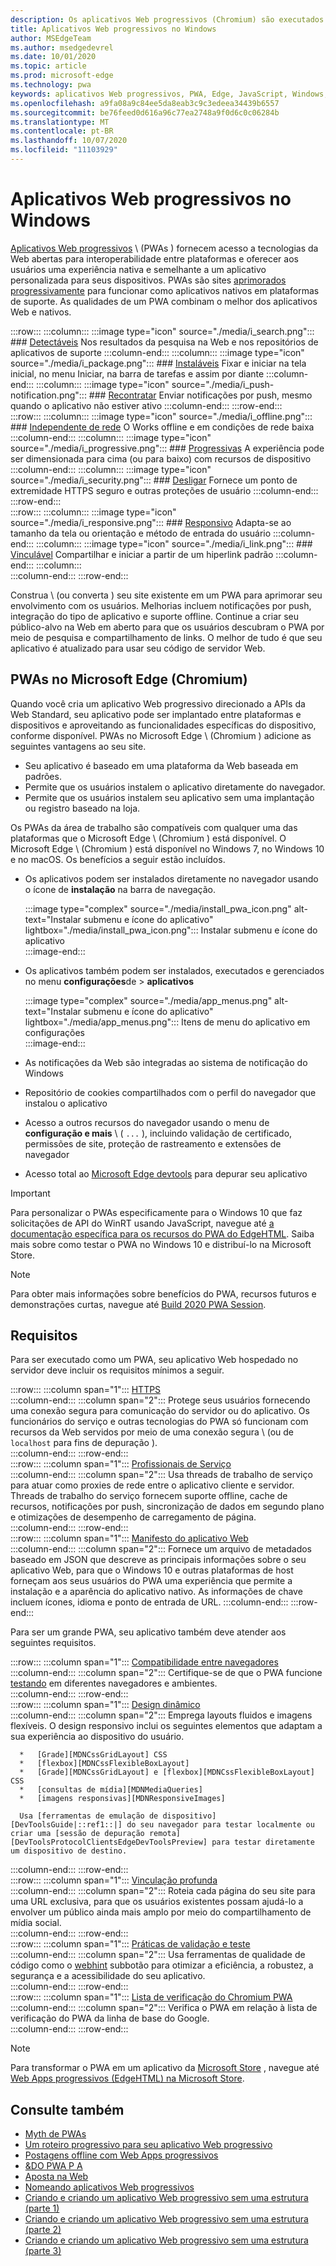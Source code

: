 ```yaml
---
description: Os aplicativos Web progressivos (Chromium) são executados nativamente no Windows 10.  Aqui está tudo o que você precisa saber como desenvolvedor da Web.
title: Aplicativos Web progressivos no Windows
author: MSEdgeTeam
ms.author: msedgedevrel
ms.date: 10/01/2020
ms.topic: article
ms.prod: microsoft-edge
ms.technology: pwa
keywords: aplicativos Web progressivos, PWA, Edge, JavaScript, Windows, UWP, Microsoft Store
ms.openlocfilehash: a9fa08a9c84ee5da8eab3c9c3edeea34439b6557
ms.sourcegitcommit: be76feed0d616a96c77ea2748a9f0d6c0c06284b
ms.translationtype: MT
ms.contentlocale: pt-BR
ms.lasthandoff: 10/07/2020
ms.locfileid: "11103929"
---
```

# Aplicativos Web progressivos no Windows  

[Aplicativos Web progressivos][MDNApps] \ (PWAs \) fornecem acesso a tecnologias da Web abertas para interoperabilidade entre plataformas e oferecer aos usuários uma experiência nativa e semelhante a um aplicativo personalizada para seus dispositivos.  PWAs são sites [aprimorados progressivamente][AListApartUnderstandingProgressiveEnhancement] para funcionar como aplicativos nativos em plataformas de suporte.  As qualidades de um PWA combinam o melhor dos aplicativos Web e nativos.  

:::row:::
    :::column:::
        :::image type="icon" source="./media/i_search.png":::
        ### [Detectáveis][MDNPwaAdvantagesDiscoverable]
        Nos resultados da pesquisa na Web e nos repositórios de aplicativos de suporte
    :::column-end:::
    :::column:::
        :::image type="icon" source="./media/i_package.png":::
        ### [Instaláveis][MDNPwaAdvantagesInstallable]
        Fixar e iniciar na tela inicial, no menu Iniciar, na barra de tarefas e assim por diante
    :::column-end:::
    :::column:::
        :::image type="icon" source="./media/i_push-notification.png":::
        ### [Recontratar][MDNPwaAdvantagesReEngageable]
        Enviar notificações por push, mesmo quando o aplicativo não estiver ativo
    :::column-end:::
:::row-end:::  
:::row:::
    :::column:::
        :::image type="icon" source="./media/i_offline.png":::
        ### [Independente de rede][MDNPwaAdvantagesNetworkIndependent]
        O Works offline e em condições de rede baixa
    :::column-end:::
    :::column:::
        :::image type="icon" source="./media/i_progressive.png":::
        ### [Progressivas][MDNPwaAdvantagesProgressive]
        A experiência pode ser dimensionada para cima (ou para baixo) com recursos de dispositivo
    :::column-end:::
    :::column:::
        :::image type="icon" source="./media/i_security.png":::
        ### [Desligar][MDNPwaAdvantagesSafe]
        Fornece um ponto de extremidade HTTPS seguro e outras proteções de usuário
    :::column-end:::
:::row-end:::  
:::row:::
    :::column:::
        :::image type="icon" source="./media/i_responsive.png":::
        ### [Responsivo][MDNPwaAdvantagesResponsive]
        Adapta-se ao tamanho da tela ou orientação e método de entrada do usuário
    :::column-end:::
    :::column:::
        :::image type="icon" source="./media/i_link.png":::
        ### [Vinculável][MDNPwaAdvantagesLinkable]
        Compartilhar e iniciar a partir de um hiperlink padrão
    :::column-end:::
    :::column:::
        &nbsp;  
    :::column-end:::
:::row-end:::  


Construa \ (ou converta \) seu site existente em um PWA para aprimorar seu envolvimento com os usuários.  Melhorias incluem notificações por push, integração do tipo de aplicativo e suporte offline.  Continue a criar seu público-alvo na Web em aberto para que os usuários descubram o PWA por meio de pesquisa e compartilhamento de links.  O melhor de tudo é que seu aplicativo é atualizado para usar seu código de servidor Web.  

## PWAs no Microsoft Edge (Chromium)  

Quando você cria um aplicativo Web progressivo direcionado a APIs da Web Standard, seu aplicativo pode ser implantado entre plataformas e dispositivos e aproveitando as funcionalidades específicas do dispositivo, conforme disponível.  PWAs no Microsoft Edge \ (Chromium \) adicione as seguintes vantagens ao seu site.  

*   Seu aplicativo é baseado em uma plataforma da Web baseada em padrões.  
*   Permite que os usuários instalem o aplicativo diretamente do navegador.  
*   Permite que os usuários instalem seu aplicativo sem uma implantação ou registro baseado na loja.  
    
Os PWAs da área de trabalho são compatíveis com qualquer uma das plataformas que o Microsoft Edge \ (Chromium \) está disponível. O Microsoft Edge \ (Chromium \) está disponível no Windows 7, no Windows 10 e no macOS.  Os benefícios a seguir estão incluídos.  

*   Os aplicativos podem ser instalados diretamente no navegador usando o ícone de **instalação** na barra de navegação.  
    
    :::image type="complex" source="./media/install_pwa_icon.png" alt-text="Instalar submenu e ícone do aplicativo" lightbox="./media/install_pwa_icon.png":::
       Instalar submenu e ícone do aplicativo  
    :::image-end:::  
    
*   Os aplicativos também podem ser instalados, executados e gerenciados no menu **configurações**de  >  **aplicativos**  
    
    :::image type="complex" source="./media/app_menus.png" alt-text="Instalar submenu e ícone do aplicativo" lightbox="./media/app_menus.png":::
       Itens de menu do aplicativo em configurações  
    :::image-end:::  
    
*   As notificações da Web são integradas ao sistema de notificação do Windows  
*   Repositório de cookies compartilhados com o perfil do navegador que instalou o aplicativo  
*   Acesso a outros recursos do navegador usando o menu de **configuração e mais** \ ( `...` \), incluindo validação de certificado, permissões de site, proteção de rastreamento e extensões de navegador  
*   Acesso total ao [Microsoft Edge devtools][DevtoolsProgressiveWebApps] para depurar seu aplicativo  
    
> [!IMPORTANT]
> Para personalizar o PWAs especificamente para o Windows 10 que faz solicitações de API do WinRT usando JavaScript, navegue até [a documentação específica para os recursos do PWA do EdgeHTML][PwaEdgehtmlIndex].  Saiba mais sobre como testar o PWA no Windows 10 e distribuí-lo na Microsoft Store.  

> [!NOTE]
> Para obter mais informações sobre benefícios do PWA, recursos futuros e demonstrações curtas, navegue até [Build 2020 PWA Session][BuildVideo]. 

## Requisitos  

Para ser executado como um PWA, seu aplicativo Web hospedado no servidor deve incluir os requisitos mínimos a seguir.  

:::row:::
   :::column span="1":::
      [HTTPS][WikiHttps]  
   :::column-end:::
   :::column span="2":::
      Protege seus usuários fornecendo uma conexão segura para comunicação do servidor ou do aplicativo.  Os funcionários do serviço e outras tecnologias do PWA só funcionam com recursos da Web servidos por meio de uma conexão segura \ (ou de `localhost` para fins de depuração \).  
   :::column-end:::
:::row-end:::  
:::row:::
   :::column span="1":::
      [Profissionais de Serviço][MDNServiceWorkerApi]  
   :::column-end:::
   :::column span="2":::
      Usa threads de trabalho de serviço para atuar como proxies de rede entre o aplicativo cliente e servidor.  Threads de trabalho do serviço fornecem suporte offline, cache de recursos, notificações por push, sincronização de dados em segundo plano e otimizações de desempenho de carregamento de página.    
   :::column-end:::
:::row-end:::  
:::row:::
   :::column span="1":::
      [Manifesto do aplicativo Web][MDNWebAppManifest]  
   :::column-end:::
   :::column span="2":::
      Fornece um arquivo de metadados baseado em JSON que descreve as principais informações sobre o seu aplicativo Web, para que o Windows 10 e outras plataformas de host forneçam aos seus usuários do PWA uma experiência que permite a instalação e a aparência do aplicativo nativo.  As informações de chave incluem ícones, idioma e ponto de entrada de URL. 
   :::column-end:::
:::row-end:::  

Para ser um grande PWA, seu aplicativo também deve atender aos seguintes requisitos.  

:::row:::
   :::column span="1":::
      [Compatibilidade entre navegadores][MDNCrossBrowserTesting]  
   :::column-end:::
   :::column span="2":::
      Certifique-se de que o PWA funcione [testando][MicrosoftDeveloperEdgeToolsRemote] em diferentes navegadores e ambientes.  
   :::column-end:::
:::row-end:::  
:::row:::
   :::column span="1":::
      [Design dinâmico][WikiResponsiveWebDesign]  
   :::column-end:::
   :::column span="2":::
      Emprega layouts fluidos e imagens flexíveis.  O design responsivo inclui os seguintes elementos que adaptam a sua experiência ao dispositivo do usuário.  
      
      *   [Grade][MDNCssGridLayout] CSS  
      *   [flexbox][MDNCssFlexibleBoxLayout]  
      *   [Grade][MDNCssGridLayout] e [flexbox][MDNCssFlexibleBoxLayout] CSS  
      *   [consultas de mídia][MDNMediaQueries]  
      *   [imagens responsivas][MDNResponsiveImages]  
      
      Usa [ferramentas de emulação de dispositivo][DevToolsGuide|::ref1::|] do seu navegador para testar localmente ou criar uma [sessão de depuração remota][DevToolsProtocolClientsEdgeDevToolsPreview] para testar diretamente um dispositivo de destino.
   :::column-end:::
:::row-end:::  
:::row:::
   :::column span="1":::
      [Vinculação profunda][WikiDeepLinking]  
   :::column-end:::
   :::column span="2":::
      Roteia cada página do seu site para uma URL exclusiva, para que os usuários existentes possam ajudá-lo a envolver um público ainda mais amplo por meio do compartilhamento de mídia social.  
   :::column-end:::
:::row-end:::  
:::row:::
   :::column span="1":::
      [Práticas de validação e teste][Webhint]  
   :::column-end:::
   :::column span="2":::
      Usa ferramentas de qualidade de código como o [webhint][Webhint] subbotão para otimizar a eficiência, a robustez, a segurança e a acessibilidade do seu aplicativo.  
   :::column-end:::
:::row-end:::  
:::row:::
   :::column span="1":::
      [Lista de verificação do Chromium PWA][WebDevGoodPwaChecklist]  
   :::column-end:::
   :::column span="2":::
      Verifica o PWA em relação à lista de verificação do PWA da linha de base do Google.  
   :::column-end:::
:::row-end:::  

> [!NOTE]
> Para transformar o PWA em um aplicativo da [Microsoft Store][MicrosoftDeveloperStore] , navegue até [Web Apps progressivos (EdgeHTML) na Microsoft Store][PwaEdgehtmlMicrosoftStore].  
  
## Consulte também  

*   [Myth de PWAs][Davrous20191018MythBustingPwasNewEdgeEdition]  
*   [Um roteiro progressivo para seu aplicativo Web progressivo][CloudfourThinksProgressiveRoadmapYourWebApp]  
*   [Postagens offline com Web Apps progressivos][MediumWebEdgeOfflinePostsProgressiveWebApps]  
*   [&DO PWA P A][AaronGustafsonNotebookPwaQa]  
*   [Aposta na Web][JoretegBlogBettingWeb]  
*   [Nomeando aplicativos Web progressivos][Fberriman20170626NamingProgressiveWebApps]  
*   [Criando e criando um aplicativo Web progressivo sem uma estrutura (parte 1)][Smashingmagazine201907ProgressiveWebApplicationFrameworkPart1]  
*   [Criando e criando um aplicativo Web progressivo sem uma estrutura (parte 2)][Smashingmagazine201907ProgressiveWebApplicationFrameworkPart2]  
*   [Criando e criando um aplicativo Web progressivo sem uma estrutura (parte 3)][Smashingmagazine201907ProgressiveWebApplicationFrameworkPart3]  
    
<!-- links -->  

[DevToolsProtocolClientsEdgeDevToolsPreview]: ../devtools-protocol/0.1/clients.md#microsoft-edge-devtools-preview "Visualização do Microsoft Edge DevTools - Clientes do Protocolo DevTools"  
[DevToolsGuideEmulation]: ../devtools-guide/emulation.md "Emulação"  
[DevtoolsProgressiveWebApps]: ../devtools-guide-chromium/progressive-web-apps.md "Depurar aplicativos Web progressivos"  
[DevGuideWhatsNewEdgeHtml17]: ../dev-guide/whats-new/edgehtml-17.md "O que há de novo no EdgeHTML 17"  
[DevGuideWhatsNewEdgeHtml14]: ../dev-guide/whats-new/edgehtml-14.md "O que há de novo no EdgeHTML 14"  
[PwaEdgehtmlIndex]: ../progressive-web-apps-edgehtml/index.md "Aplicativos Web progressivos (EdgeHTML) no Windows"  
[PwaEdgehtmlMicrosoftStore]: ../progressive-web-apps-edgehtml/microsoft-store.md "Aplicativos Web progressivos na Microsoft Store"
<!--PwaEdgehtmlMicrosoftStoreCriteriaAutomaticSubmission]: ../progressive-web-apps-edgehtml/microsoft-store.md#criteria-for-automatic-submission "Criteria for automatic submission - Progressive Web Apps in the Microsoft Store"  -->  

[WindowsUWPControlsPatternTilesNotificationsWns]: /windows/uwp/controls-and-patterns/tiles-and-notifications-windows-push-notification-services--wns--overview.md "Visão geral dos serviços de notificação por push do Windows \ (WNS \)"  
[WindowsUWPDesignDevicesDesigningTv]: /windows/uwp/design/devices/designing-for-tv.md "Projetando para Xbox e TV"  
[WindowsUWPDesignDevicesIndex]: /windows/uwp/design/devices/index.md "Considerações de interface do usuário para dispositivos UWP"  
[WindowsUWPGetStartedGuide]: /windows/uwp/get-started/universal-application-platform-guide.md "O que é um aplicativo da plataforma universal do Windows (UWP)?"  
[WindowsUWPLaunchResumeBackgroundTasks]: /windows/uwp/launch-resume/support-your-app-with-background-tasks.md "Suporte ao seu aplicativo com tarefas em segundo plano"  
[WindowsUWPPublishIndex]: /windows/uwp/publish/index.md "Publicar aplicativos e jogos do Windows"  
[WindowsUWPPublishDeveloperAccount]: /windows/uwp/publish/opening-a-developer-account.md "Abrindo uma conta de desenvolvedor"  

[WindowsBlogsWelcomingPWAsEdgeWindows]: https://blogs.windows.com/msedgedev/2018/02/06/welcoming-progressive-web-apps-edge-windows-10/#56z7mJwKsykfbR4I.97 "Boas-vindas de aplicativos Web progressivos para Microsoft Edge e Windows 10-Blogs do Windows"  
[MicrosoftDeveloperEdgePlatformStatusBackgroundSync]: https://developer.microsoft.com/microsoft-edge/platform/status/backgroundsyncapi "API de sincronização em segundo plano-status da plataforma Microsoft Edge"  
[MicrosoftDeveloperEdgePlatformStatusWebApplicationManifest]: https://developer.microsoft.com/microsoft-edge/platform/status/webapplicationmanifest "Manifesto de aplicativo Web-status da plataforma Microsoft Edge"  
[MicrosoftDeveloperEdgeToolsRemote]: https://developer.microsoft.com/microsoft-edge/tools/remote "Teste instantâneo"  
[MicrosoftDeveloperWindowsMixedReality]: https://developer.microsoft.com/windows/mixed-reality "Realidade mista para desenvolvedores"  
[MicrosoftDeveloperWindowsSurfaceHub]: https://developer.microsoft.com/windows/surfacehub "Microsoft Surface Hub"  
[MicrosoftDeveloperStore]: https://developer.microsoft.com/store "Microsoft Developer Store"  
[MicrosoftEdge]: https://www.microsoft.com/edge "Baixar novo navegador Microsoft Edge"  
[MicrosoftSupportWindowsFocusAssist]: https://support.microsoft.com/help/4026996/windows-10-turn-focus-assist-on-or-off "Ativar ou desativar o assistente de foco no Windows 10"  
[MicrosoftSupportWindowsNotificationSettings]: https://support.microsoft.com/help/4028678/windows-10-change-notification-settings "Alterar as configurações de notificação no Windows 10"  

[AaronGustafsonNotebookPwaQa]: https://www.aaron-gustafson.com/notebook/pwa-qa "&DO PWA P A"  

[AListApartUnderstandingProgressiveEnhancement]: https://alistapart.com/article/understandingprogressiveenhancement "Compreendendo o aperfeiçoamento progressivo-uma lista separada"  

[MDNApps]: https://developer.mozilla.org/Apps/Progressive "aplicativos | MDN"  
[MDNCache]: https://developer.mozilla.org/docs/Web/API/Cache "Cache | MDN"  
[MDNCrossBrowserTesting]: https://developer.mozilla.org/docs/Learn/Tools_and_testing/Cross_browser_testing "Teste entre navegadores | MDN"  
[MDNCssFlexibleBoxLayout]: https://developer.mozilla.org/docs/Web/CSS/CSS_Flexible_Box_Layout "Layout de caixa flexível CSS | MDN"  
[MDNCssGridLayout]: https://developer.mozilla.org/docs/Web/CSS/CSS_Grid_Layout "Layout de grade CSS | MDN"  
[MDNFetchApi]: https://developer.mozilla.org/docs/Web/API/Fetch_API "Buscar API | MDN"  
[MDNMediaQueries]: https://developer.mozilla.org/docs/Web/CSS/Media_Queries "Consultas de mídia | MDN"  
[MDNNotificationsApi]: https://developer.mozilla.org/docs/Web/API/Notifications_API "API de notificações | MDN"  
[MDNPushApi]: https://developer.mozilla.org/docs/Web/API/Push_API "API push | MDN"  
[MDNPwaAdvantagesDiscoverable]: https://developer.mozilla.org/docs/Web/Apps/Progressive/Advantages#Discoverable "Vantagens do aplicativo Web progressivo"  
[MDNPwaAdvantagesInstallable]: https://developer.mozilla.org/docs/Web/Apps/Progressive/Advantages#Installable "Instalável – vantagens do aplicativo Web progressivos"  
[MDNPwaAdvantagesLinkable]: https://developer.mozilla.org/Apps/Progressive/Advantages#Linkable "Linkable – vantagens do aplicativo Web progressivo"  
[MDNPwaAdvantagesNetworkIndependent]: https://developer.mozilla.org/docs/Web/Apps/Progressive/Advantages#Network_independent "Vantagens de aplicativos Web progressivos independentes de rede"  
[MDNPwaAdvantagesProgressive]: https://developer.mozilla.org/docs/Web/Apps/Progressive/Advantages#Progressive "Vantagens do aplicativo Web progressivo progressivo"  
[MDNPwaAdvantagesReEngageable]: https://developer.mozilla.org/docs/Web/Apps/Progressive/Advantages#Re-engageable "Recontratar-vantagens do aplicativo Web progressivo"  
[MDNPwaAdvantagesResponsive]: https://developer.mozilla.org/Apps/Progressive/Advantages#Responsive "Respostas-vantagens do aplicativo Web progressivos"  
[MDNPwaAdvantagesSafe]: https://developer.mozilla.org/docs/Web/Apps/Progressive/Advantages#Safe "Vantagens do aplicativo Web progressivo seguro"  
[MDNResponsiveImages]: https://developer.mozilla.org/docs/Learn/HTML/Multimedia_and_embedding/Responsive_images "Imagens responsivas | MDN"  
[MDNServiceWorkerApi]: https://developer.mozilla.org/docs/Web/API/Service_Worker_API "API de trabalho do serviço | MDN"  
[MDNSyncManager]: https://developer.mozilla.org/docs/Web/API/SyncManager "SyncManager | MDN"  
[MDNWebAppManifest]: https://developer.mozilla.org/docs/Web/Manifest "Manifesto do aplicativo Web | MDN"  

[BuildVideo]: https://www.youtube.com/watch?v=y4p_QHZtMKM "Vídeo do PWA"  

[CloudfourThinksProgressiveRoadmapYourWebApp]: https://cloudfour.com/thinks/a-progressive-roadmap-for-your-progressive-web-app "Um roteiro progressivo para seu aplicativo Web progressivo"  

[Davrous20191018MythBustingPwasNewEdgeEdition]: https://www.davrous.com/2019/10/18/myth-busting-pwas-the-new-edge-edition "Myth de PWAs – o novo Edge Edition"  

[Fberriman20170626NamingProgressiveWebApps]: https://fberriman.com/2017/06/26/naming-progressive-web-apps "Nomeando aplicativos Web progressivos"  

[JoretegBlogBettingWeb]: https://joreteg.com/blog/betting-on-the-web "Aposta na Web"  

[MediumWebEdgeOfflinePostsProgressiveWebApps]: https://medium.com/web-on-the-edge/offline-posts-with-progressive-web-apps-fc2dc4ad895 "Postagens offline com Web Apps progressivos"  

[PWABuilder]: https://www.pwabuilder.com "PWABuilder"  

[Smashingmagazine201907ProgressiveWebApplicationFrameworkPart1]: https://www.smashingmagazine.com/2019/07/progressive-web-application-pwa-framework-part-1 "Criando e criando um aplicativo Web progressivo sem uma estrutura (parte 1)"  

[Smashingmagazine201907ProgressiveWebApplicationFrameworkPart2]: https://www.smashingmagazine.com/2019/07/progressive-web-application-pwa-framework-part-2 "Criando e criando um aplicativo Web progressivo sem uma estrutura (parte 2)"  

[Smashingmagazine201907ProgressiveWebApplicationFrameworkPart3]: https://www.smashingmagazine.com/2019/07/progressive-web-application-pwa-framework-part-3 "Criando e criando um aplicativo Web progressivo sem uma estrutura (parte 3)"  

[WebDevGoodPwaChecklist]: https://web.dev/pwa-checklist "O que faz um bom aplicativo Web progressivo? | Web. dev"  

[Webhint]: https://webhint.io "webhint"  

[WikiDeepLinking]: https://en.wikipedia.org/wiki/Deep_linking "Vinculação profunda-Wikipédia"  
[WikiHttps]: https://en.wikipedia.org/wiki/HTTPS "HTTPS-Wikipédia"  
[WikiResponsiveWebDesign]: https://en.wikipedia.org/wiki/Responsive_web_design "Design da Web responsivo-Wikipédia"  
